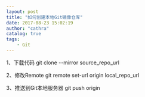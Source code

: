 ```yaml
---
layout: post
title: "如何创建本地Git镜像仓库"
date: 2017-08-23 15:02:19
author: "cathra"
catalog: true
tags:
    - Git
---
```



1、下载代码
git clone --mirror source_repo_url

2、修改Remote
git remote set-url origin local_repo_url

3、推送到Git本地服务器
git push origin
